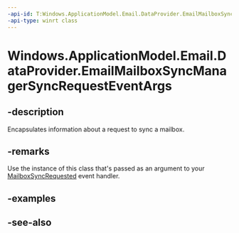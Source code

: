 ```yaml
---
-api-id: T:Windows.ApplicationModel.Email.DataProvider.EmailMailboxSyncManagerSyncRequestEventArgs
-api-type: winrt class
---
```


<!-- Class syntax.
public class EmailMailboxSyncManagerSyncRequestEventArgs : Windows.ApplicationModel.Email.DataProvider.IEmailMailboxSyncManagerSyncRequestEventArgs
-->

# Windows.ApplicationModel.Email.DataProvider.EmailMailboxSyncManagerSyncRequestEventArgs

## -description
Encapsulates information about a request to sync a mailbox.

## -remarks
Use the instance of this class that's passed as an argument to your [MailboxSyncRequested](emaildataproviderconnection_mailboxsyncrequested.md) event handler.

## -examples

## -see-also
